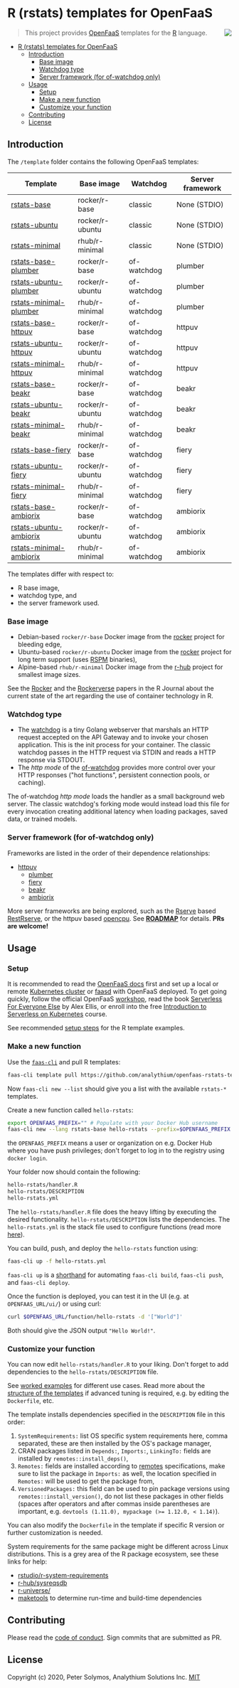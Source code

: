 # R (rstats) templates for OpenFaaS

<img src="https://hub.analythium.io/assets/web/faastr.png" align="right" style="padding-left:10px;background-color:white;" />

> This project provides [OpenFaaS](https://www.openfaas.com/)
> templates for the [R](https://www.r-project.org/) language.

- [R (rstats) templates for OpenFaaS](#r-rstats-templates-for-openfaas)
  - [Introduction](#introduction)
    - [Base image](#base-image)
    - [Watchdog type](#watchdog-type)
    - [Server framework (for of-watchdog only)](#server-framework-for-of-watchdog-only)
  - [Usage](#usage)
    - [Setup](#setup)
    - [Make a new function](#make-a-new-function)
    - [Customize your function](#customize-your-function)
  - [Contributing](#contributing)
  - [License](#license)

## Introduction

The `/template` folder contains the following OpenFaaS templates:

| Template | Base image | Watchdog | Server framework |
|----------|------------|----------|------------------|
| [rstats-base](template/rstats-base) | rocker/r-base | classic | None (STDIO) |
| [rstats-ubuntu](template/rstats-ubuntu) | rocker/r-ubuntu | classic | None (STDIO) |
| [rstats-minimal](template/rstats-minimal) | rhub/r-minimal | classic | None (STDIO) |
| [rstats-base-plumber](template/rstats-base-plumber) | rocker/r-base | of-watchdog | plumber |
| [rstats-ubuntu-plumber](template/rstats-ubuntu-plumber) | rocker/r-ubuntu | of-watchdog | plumber |
| [rstats-minimal-plumber](template/rstats-minimal-plumber) | rhub/r-minimal | of-watchdog | plumber |
| [rstats-base-httpuv](template/rstats-base-httpuv) | rocker/r-base | of-watchdog | httpuv |
| [rstats-ubuntu-httpuv](template/rstats-ubuntu-httpuv) | rocker/r-ubuntu | of-watchdog | httpuv |
| [rstats-minimal-httpuv](template/rstats-minimal-httpuv) | rhub/r-minimal | of-watchdog | httpuv |
| [rstats-base-beakr](template/rstats-base-beakr) | rocker/r-base | of-watchdog | beakr |
| [rstats-ubuntu-beakr](template/rstats-ubuntu-beakr) | rocker/r-ubuntu | of-watchdog | beakr |
| [rstats-minimal-beakr](template/rstats-minimal-beakr) | rhub/r-minimal | of-watchdog | beakr |
| [rstats-base-fiery](template/rstats-base-fiery) | rocker/r-base | of-watchdog | fiery |
| [rstats-ubuntu-fiery](template/rstats-ubuntu-fiery) | rocker/r-ubuntu | of-watchdog | fiery |
| [rstats-minimal-fiery](template/rstats-minimal-fiery) | rhub/r-minimal | of-watchdog | fiery |
| [rstats-base-ambiorix](template/rstats-base-ambiorix) | rocker/r-base | of-watchdog | ambiorix |
| [rstats-ubuntu-ambiorix](template/rstats-ubuntu-ambiorix) | rocker/r-ubuntu | of-watchdog | ambiorix |
| [rstats-minimal-ambiorix](template/rstats-minimal-ambiorix) | rhub/r-minimal | of-watchdog | ambiorix |

The templates differ with respect to:

- R base image,
- watchdog type, and
- the server framework used.

### Base image

- Debian-based `rocker/r-base` Docker image from the [rocker](https://github.com/rocker-org/rocker/tree/master/r-base) project for bleeding edge,
- Ubuntu-based `rocker/r-ubuntu` Docker image from the [rocker](https://github.com/rocker-org/rocker/tree/master/r-ubuntu) project for long term support (uses [RSPM](https://packagemanager.rstudio.com/client/) binaries),
- Alpine-based `rhub/r-minimal` Docker image from the [r-hub](https://github.com/r-hub/r-minimal) project for smallest image sizes.

See the [Rocker](https://journal.r-project.org/archive/2017/RJ-2017-065/RJ-2017-065.pdf) and the [Rockerverse](https://journal.r-project.org/archive/2020/RJ-2020-007/RJ-2020-007.pdf) papers in the R Journal about the current state of the art regarding the use of container technology in R.

### Watchdog type

- The [watchdog](https://github.com/openfaas/faas/tree/master/watchdog) is a tiny Golang webserver that marshals an HTTP request accepted on the API Gateway and to invoke your chosen application. This is the init process for your container. The classic watchdog passes in the HTTP request via STDIN and reads a HTTP response via STDOUT.
- The _http mode_ of the [of-watchdog](https://github.com/openfaas-incubator/of-watchdog) provides more control over your HTTP responses ("hot functions", persistent connection pools, or caching).

The of-watchdog _http mode_ loads the handler as a small background web server.
The classic watchdog's forking mode would instead load this file for every invocation creating additional latency when loading packages, saved data, or trained models.

### Server framework (for of-watchdog only)

Frameworks are listed in the order of their dependence relationships:

- [httpuv](https://CRAN.R-project.org/package=httpuv)
  - [plumber](https://www.rplumber.io/)
  - [fiery](https://CRAN.R-project.org/package=fiery)
  - [beakr](https://CRAN.R-project.org/package=beakr)
  - [ambiorix](https://ambiorix.john-coene.com/)

More server frameworks are being explored, such as the 
[Rserve](https://www.rforge.net/Rserve/) based [RestRserve](https://restrserve.org/),
or the httpuv based [opencpu](https://www.opencpu.org/).
See [**ROADMAP**](https://github.com/analythium/openfaas-rstats-templates/issues/19) for details. **PRs are welcome!**

## Usage

### Setup

It is recommended to read the [OpenFaaS docs](https://docs.openfaas.com/) first
and set up a local or remote [Kubernetes cluster](https://docs.openfaas.com/deployment/kubernetes/) or [faasd](https://docs.openfaas.com/deployment/faasd/) with
OpenFaaS deployed. To get going quickly,
follow the official OpenFaaS [workshop](https://docs.openfaas.com/tutorials/workshop/),
read the book [Serverless For Everyone Else](https://gumroad.com/l/serverless-for-everyone-else) by Alex Ellis, or enroll into the free
[Introduction to Serverless on Kubernetes](https://www.edx.org/course/introduction-to-serverless-on-kubernetes) course.

See recommended [setup steps](https://github.com/analythium/openfaas-rstats-examples) for the R template examples.

### Make a new function

Use the [`faas-cli`](https://github.com/openfaas/faas-cli) and pull R templates:

```bash
faas-cli template pull https://github.com/analythium/openfaas-rstats-templates
```

Now `faas-cli new --list` should give you a list with the available `rstats-*` templates.

Create a new function called `hello-rstats`:

```bash
export OPENFAAS_PREFIX="" # Populate with your Docker Hub username
faas-cli new --lang rstats-base hello-rstats --prefix=$OPENFAAS_PREFIX
```

the `OPENFAAS_PREFIX` means a user or organization on e.g. Docker Hub where
you have push privileges; don't forget to log in to the registry using `docker login`.

Your folder now should contain the following:

```bash
hello-rstats/handler.R
hello-rstats/DESCRIPTION
hello-rstats.yml
```

The `hello-rstats/handler.R` file does the heavy lifting by executing the desired
functionality. `hello-rstats/DESCRIPTION` lists the dependencies.
The `hello-rstats.yml` is the stack file used to configure functions
(read more [here](https://docs.openfaas.com/reference/yaml/)).

You can build, push, and deploy the `hello-rstats` function using:

```bash
faas-cli up -f hello-rstats.yml
```

`faas-cli up` is a [shorthand](https://docs.openfaas.com/cli/templates/)
for automating `faas-cli build`, `faas-cli push`, and `faas-cli deploy`.

Once the function is deployed, you can test it in the UI
(e.g. at `OPENFAAS_URL/ui/`) or using curl:

```bash
curl $OPENFAAS_URL/function/hello-rstats -d '["World"]'
```

Both should give the JSON output `"Hello World!"`.

### Customize your function

You can now edit `hello-rstats/handler.R` to your liking.
Don't forget to add dependencies to the `hello-rstats/DESCRIPTION` file.

See [worked examples](https://github.com/analythium/openfaas-rstats-examples) for different use cases.
Read more about the [structure of the templates](template/README.md) if advanced tuning is required, e.g. by editing the `Dockerfile`, etc.

The template installs dependencies specified in the `DESCRIPTION` file
in this order:

1. `SystemRequirements:` list OS specific system requirements here, comma separated, these are then installed by the OS's package manager,
2. CRAN packages listed in `Depends:`, `Imports:`, `LinkingTo:` fields are installed by `remotes::install_deps()`,
3. `Remotes:` fields are installed according to [remotes](https://cran.r-project.org/web/packages/remotes/vignettes/dependencies.html) specifications, make sure to list the package in `Imports:` as well, the location specified in `Remotes:` will be used to get the package from,
4. `VersionedPackages:` this field can be used to pin package versions using `remotes::install_version()`, do not list these packages in other fields (spaces after operators and after commas inside parentheses are important, e.g. `devtools (1.11.0), mypackage (>= 1.12.0, < 1.14)`).

You can also modify the `Dockerfile` in the template if specific
R version or further customization is needed.

System requirements for the same package might be different across
Linux distributions. This is a grey area of the R package ecosystem, see these links for help:

- [rstudio/r-system-requirements](https://github.com/rstudio/r-system-requirements)
- [r-hub/sysreqsdb](https://github.com/r-hub/sysreqsdb)
- [r-universe/](https://r-universe.dev/)
- [maketools](https://cran.r-project.org/web/packages/maketools/vignettes/sysdeps.html) to determine run-time and build-time dependencies

## Contributing

Please read the [code of conduct](CODE_OF_CONDUCT.md).
Sign commits that are submitted as PR.

## License

Copyright (c) 2020, Peter Solymos, Analythium Solutions Inc. [MIT](LICENSE.md)
